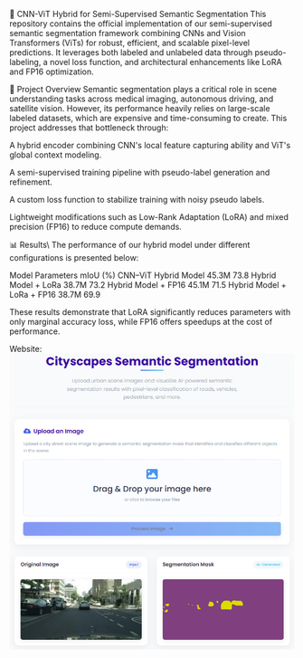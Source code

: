 🧠 CNN-ViT Hybrid for Semi-Supervised Semantic Segmentation
This repository contains the official implementation of our semi-supervised semantic segmentation framework combining CNNs and Vision Transformers (ViTs) for robust, efficient, and scalable pixel-level predictions. It leverages both labeled and unlabeled data through pseudo-labeling, a novel loss function, and architectural enhancements like LoRA and FP16 optimization.

🚀 Project Overview
Semantic segmentation plays a critical role in scene understanding tasks across medical imaging, autonomous driving, and satellite vision. However, its performance heavily relies on large-scale labeled datasets, which are expensive and time-consuming to create. This project addresses that bottleneck through:

A hybrid encoder combining CNN's local feature capturing ability and ViT's global context modeling.

A semi-supervised training pipeline with pseudo-label generation and refinement.

A custom loss function to stabilize training with noisy pseudo labels.

Lightweight modifications such as Low-Rank Adaptation (LoRA) and mixed precision (FP16) to reduce compute demands.

📊 Results\\
The performance of our hybrid model under different configurations is presented below:

Model	                    Parameters	mIoU (%)
CNN–ViT Hybrid Model	      45.3M	    73.8
Hybrid Model + LoRa	        38.7M	    73.2
Hybrid Model + FP16	        45.1M	    71.5
Hybrid Model + LoRa + FP16	38.7M	    69.9

These results demonstrate that LoRA significantly reduces parameters with only marginal accuracy loss, while FP16 offers speedups at the cost of performance.

Website:
![alt text](website.png)
